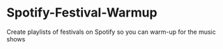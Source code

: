 # Spotify-Festival-Warmup
Create playlists of festivals on Spotify so you can warm-up for the music shows
